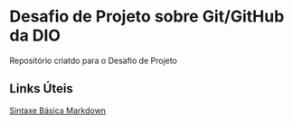 # Desafio de Projeto sobre Git/GitHub da DIO
Repositório criatdo para o Desafio de Projeto

## Links Úteis
[Sintaxe Básica Markdown](https://www.markdownguide.org/basic-syntax/)
